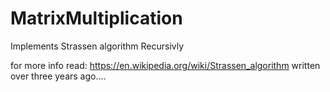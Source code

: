 # MatrixMultiplication
  Implements Strassen algorithm Recursivly
  
  for more info read: https://en.wikipedia.org/wiki/Strassen_algorithm
  written over three years ago....

